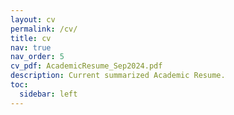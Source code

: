 ```yaml
---
layout: cv
permalink: /cv/
title: cv
nav: true
nav_order: 5
cv_pdf: AcademicResume_Sep2024.pdf
description: Current summarized Academic Resume.
toc:
  sidebar: left
---
```

